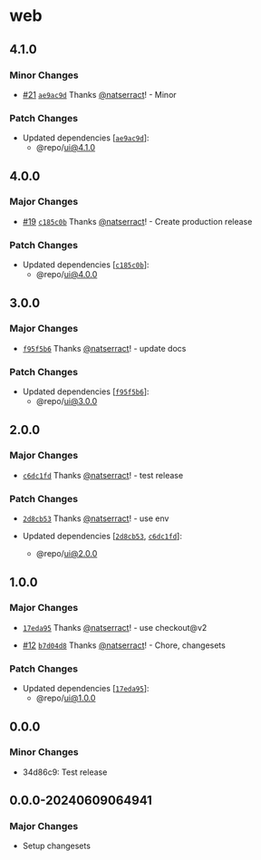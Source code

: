 # web

## 4.1.0

### Minor Changes

- [#21](https://github.com/natserract/frontend-automation/pull/21) [`ae9ac9d`](https://github.com/natserract/frontend-automation/commit/ae9ac9d46aaa6b79a67f42a48ccef886860c0718) Thanks [@natserract](https://github.com/natserract)! - Minor

### Patch Changes

- Updated dependencies [[`ae9ac9d`](https://github.com/natserract/frontend-automation/commit/ae9ac9d46aaa6b79a67f42a48ccef886860c0718)]:
  - @repo/ui@4.1.0

## 4.0.0

### Major Changes

- [#19](https://github.com/natserract/frontend-automation/pull/19) [`c185c0b`](https://github.com/natserract/frontend-automation/commit/c185c0b47077a0ba057542df5a9d7ccb5145c9ab) Thanks [@natserract](https://github.com/natserract)! - Create production release

### Patch Changes

- Updated dependencies [[`c185c0b`](https://github.com/natserract/frontend-automation/commit/c185c0b47077a0ba057542df5a9d7ccb5145c9ab)]:
  - @repo/ui@4.0.0

## 3.0.0

### Major Changes

- [`f95f5b6`](https://github.com/natserract/frontend-automation/commit/f95f5b6f51766d51a12a071c750277068a1a7689) Thanks [@natserract](https://github.com/natserract)! - update docs

### Patch Changes

- Updated dependencies [[`f95f5b6`](https://github.com/natserract/frontend-automation/commit/f95f5b6f51766d51a12a071c750277068a1a7689)]:
  - @repo/ui@3.0.0

## 2.0.0

### Major Changes

- [`c6dc1fd`](https://github.com/natserract/frontend-automation/commit/c6dc1fd20e17cb1e0de8cfa3b38c77e8394c1589) Thanks [@natserract](https://github.com/natserract)! - test release

### Patch Changes

- [`2d8cb53`](https://github.com/natserract/frontend-automation/commit/2d8cb530e810fb0e4abccca3f7abef4c07a9c5d0) Thanks [@natserract](https://github.com/natserract)! - use env

- Updated dependencies [[`2d8cb53`](https://github.com/natserract/frontend-automation/commit/2d8cb530e810fb0e4abccca3f7abef4c07a9c5d0), [`c6dc1fd`](https://github.com/natserract/frontend-automation/commit/c6dc1fd20e17cb1e0de8cfa3b38c77e8394c1589)]:
  - @repo/ui@2.0.0

## 1.0.0

### Major Changes

- [`17eda95`](https://github.com/natserract/frontend-automation/commit/17eda95ddc3673d9912f10c1d2a6ef2976f79dce) Thanks [@natserract](https://github.com/natserract)! - use checkout@v2

- [#12](https://github.com/natserract/frontend-automation/pull/12) [`b7d04d8`](https://github.com/natserract/frontend-automation/commit/b7d04d8f26cf4d0bc92c923749ca4f4e52526ec4) Thanks [@natserract](https://github.com/natserract)! - Chore, changesets

### Patch Changes

- Updated dependencies [[`17eda95`](https://github.com/natserract/frontend-automation/commit/17eda95ddc3673d9912f10c1d2a6ef2976f79dce)]:
  - @repo/ui@1.0.0

## 0.0.0

### Minor Changes

- 34d86c9: Test release

## 0.0.0-20240609064941

### Major Changes

- Setup changesets
